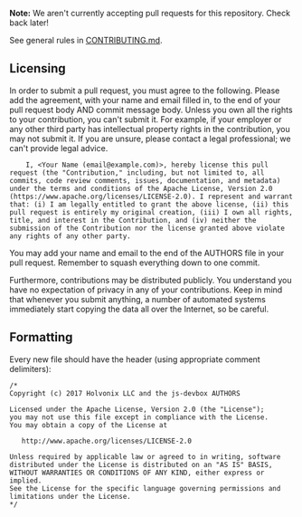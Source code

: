 **Note:** We aren't currently accepting pull requests for this repository. Check back later!

See general rules in [CONTRIBUTING.md](CONTRIBUTING.md).

## Licensing

In order to submit a pull request, you must agree to the following. Please add the agreement, with your name and email filled in, to the end of your pull request body AND commit message body. Unless you own all the rights to your contribution, you can't submit it. For example, if your employer or any other third party has intellectual property rights in the contribution, you may not submit it. If you are unsure, please contact a legal professional; we can't provide legal advice.

```
    I, <Your Name (email@example.com)>, hereby license this pull request (the "Contribution," including, but not limited to, all commits, code review comments, issues, documentation, and metadata) under the terms and conditions of the Apache License, Version 2.0 (https://www.apache.org/licenses/LICENSE-2.0). I represent and warrant that: (i) I am legally entitled to grant the above license, (ii) this pull request is entirely my original creation, (iii) I own all rights, title, and interest in the Contribution, and (iv) neither the submission of the Contribution nor the license granted above violate any rights of any other party.
```

You may add your name and email to the end of the AUTHORS file in your pull request.
Remember to squash everything down to one commit.

Furthermore, contributions may be distributed publicly. You understand you have no expectation of privacy in any of your contributions. Keep in mind that whenever you submit anything, a number of automated systems immediately start copying the data all over the Internet, so be careful.

## Formatting

Every new file should have the header (using appropriate comment delimiters):

```
/*
Copyright (c) 2017 Holvonix LLC and the js-devbox AUTHORS

Licensed under the Apache License, Version 2.0 (the "License");
you may not use this file except in compliance with the License.
You may obtain a copy of the License at

   http://www.apache.org/licenses/LICENSE-2.0

Unless required by applicable law or agreed to in writing, software
distributed under the License is distributed on an "AS IS" BASIS,
WITHOUT WARRANTIES OR CONDITIONS OF ANY KIND, either express or implied.
See the License for the specific language governing permissions and
limitations under the License.
*/
```
